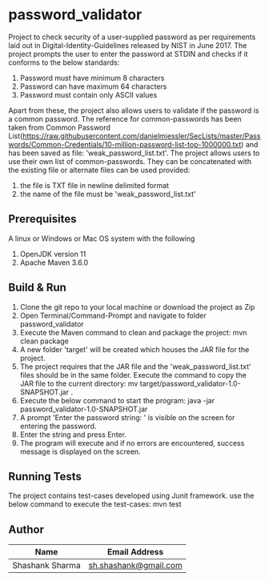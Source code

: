 # password_validator
Project to check security of a user-supplied password as per requirements laid out in Digital-Identity-Guidelines released by NIST in June 2017.
The project prompts the user to enter the password at STDIN and checks if it conforms to the below standards:
1) Password must have minimum 8 characters
2) Password can have maximum 64 characters
3) Password must contain only ASCII values

Apart from these, the project also allows users to validate if the password is a common password. The reference for common-passwords has been taken from Common Password List(https://raw.githubusercontent.com/danielmiessler/SecLists/master/Passwords/Common-Credentials/10-million-password-list-top-1000000.txt) and has been saved as file: 'weak_password_list.txt'.
The project allows users to use their own list of common-passwords. They can be concatenated with the existing file or alternate files can be used  provided:
1) the file is TXT file in newline delimited format
2) the name of the file must be 'weak_password_list.txt'

## Prerequisites
A linux or Windows or Mac OS system with the following
1. OpenJDK version 11
2. Apache Maven 3.6.0 

## Build & Run
1. Clone the git repo to your local machine or download the project as Zip
2. Open Terminal/Command-Prompt and navigate to folder password_validator
3. Execute the Maven command to clean and package the project: 
mvn clean package
4. A new folder 'target' will be created which houses the JAR file for the project.
5. The project requires that the JAR file and the 'weak_password_list.txt' files should be in the same folder. Execute the command to copy the JAR file to the current directory: 
mv target/password_validator-1.0-SNAPSHOT.jar .
6. Execute the below command to start the program: 
java -jar password_validator-1.0-SNAPSHOT.jar
7. A prompt 'Enter the password string: ' is visible on the screen for entering the password.
8. Enter the string and press Enter.
9. The program will execute and if no errors are encountered, success message is displayed on the screen.

## Running Tests
The project contains test-cases developed using Junit framework.
use the below command to execute the test-cases: 
mvn test



## Author

| Name | Email Address |
| --- | --- |
| Shashank Sharma | sh.shashank@gmail.com |
